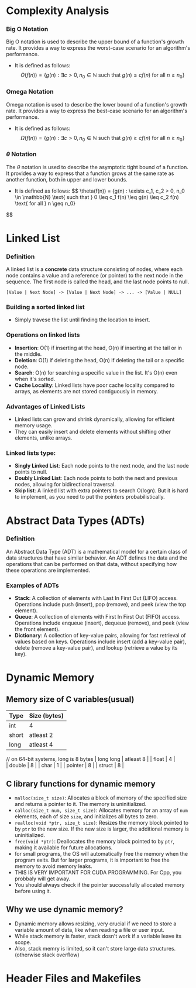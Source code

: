 # Complexity Analysis
### Big O Notation
Big O notation is used to describe the upper bound of a function's growth rate. It provides a way to express the worst-case scenario for an algorithm's performance.
- It is defined as follows:
$$  
O(f(n)) = \{g(n) : \exists c > 0, n_0 \in \mathbb{N} \text{ such that } g(n) \leq c f(n) \text{ for all } n \geq n_0\}
$$

### Omega Notation
Omega notation is used to describe the lower bound of a function's growth rate. It provides a way to express the best-case scenario for an algorithm's performance.
- It is defined as follows:
$$
\Omega(f(n)) = \{g(n) : \exists c > 0, n_0 \in \mathbb{N} \text{ such that } g(n) \geq c f(n) \text{ for all } n \geq n_0\}
$$

### $\theta$ Notation
The $\theta$ notation is used to describe the asymptotic tight bound of a function. It provides a way to express that a function grows at the same rate as another function, both in upper and lower bounds.
- It is defined as follows:
$$
\theta(f(n)) = \{g(n) : \exists c_1, c_2 > 0, n_0 \in \mathbb{N} \text{ such that } 0 \leq c_1 f(n) \leq g(n) \leq c_2 f(n) \text{ for all } n \geq n_0\}

$$

# Linked List
### Definition
A linked list is a **concrete** data structure consisting of nodes, where each node contains a value and a reference (or pointer) to the next node in the sequence. The first node is called the head, and the last node points to null.
```
[Value | Next Node] -> [Value | Next Node] -> ... -> [Value | NULL]
```

### Building a sorted linked list
- Simply travese the list until finding the location to insert. 

### Operations on linked lists
- **Insertion**: O(1) if inserting at the head, O(n) if inserting at the tail or in the middle.
- **Deletion**: O(1) if deleting the head, O(n) if deleting the tail or a specific node.
- **Search**: O(n) for searching a specific value in the list. It's O(n) even when it's sorted. 
- **Cache Locality**: Linked lists have poor cache locality compared to arrays, as elements are not stored contiguously in memory.
### Advantages of Linked Lists
- Linked lists can grow and shrink dynamically, allowing for efficient memory usage.
- They can easily insert and delete elements without shifting other elements, unlike arrays. 

### Linked lists type: 
- **Singly Linked List**: Each node points to the next node, and the last node points to null.
- **Doubly Linked List**: Each node points to both the next and previous nodes, allowing for bidirectional traversal.
- **Skip list**: A linked list with extra pointers to search O(logn). But it is hard to implement, as you need to put the pointers probabilistically.

# Abstract Data Types (ADTs)
### Definition
An Abstract Data Type (ADT) is a mathematical model for a certain class of data structures that have similar behavior. An ADT defines the data and the operations that can be performed on that data, without specifying how these operations are implemented.
### Examples of ADTs
- **Stack**: A collection of elements with Last In First Out (LIFO) access. Operations include push (insert), pop (remove), and peek (view the top element).
- **Queue**: A collection of elements with First In First Out (FIFO) access. Operations include enqueue (insert), dequeue (remove), and peek (view the front element).
- **Dictionary**: A collection of key-value pairs, allowing for fast retrieval of values based on keys. Operations include insert (add a key-value pair), delete (remove a key-value pair), and lookup (retrieve a value by its key).

# Dynamic Memory
## Memory size of C variables(usual)
| Type          | Size (bytes) |
|---------------|--------------|
| int           | 4            |
| short         | atleast 2    |
| long          | atleast 4    | 
// on 64-bit systems, long is 8 bytes
| long long     | atleast 8    |
| float         | 4            |        
| double        | 8            |
| char          | 1            |
| pointer       | 8            |
| struct        | 8            |

## C library functions for dynamic memory
- `malloc(size_t size)`: Allocates a block of memory of the specified size and returns a pointer to it. The memory is uninitialized.
- `calloc(size_t num, size_t size)`: Allocates memory for an array of `num` elements, each of size `size`, and initializes all bytes to zero.
- `realloc(void *ptr, size_t size)`: Resizes the memory block pointed to by `ptr` to the new size. If the new size is larger, the additional memory is uninitialized.
- `free(void *ptr)`: Deallocates the memory block pointed to by `ptr`, making it available for future allocations.
- for small programs, the OS will automatically free the memory when the program exits. But for larger programs, it is important to free the memory to avoid memory leaks.
- THIS IS VERY IMPORTANT FOR CUDA PROGRAMMING. For Cpp, you probbaly will get away. 
- You should always check if the pointer successfully allocated memory before using it. 

## Why we use dynamic memory? 
- Dynamic memory allows resizing, very crucial if we need to store a variable amount of data, like when reading a file or user input. 
- While stack memory is faster, stack dosn't work if a variable leave its scope. 
- Also, stack memry is limited, so it can't store large data structures. (otherwise stack overflow)


# Header Files and Makefiles
